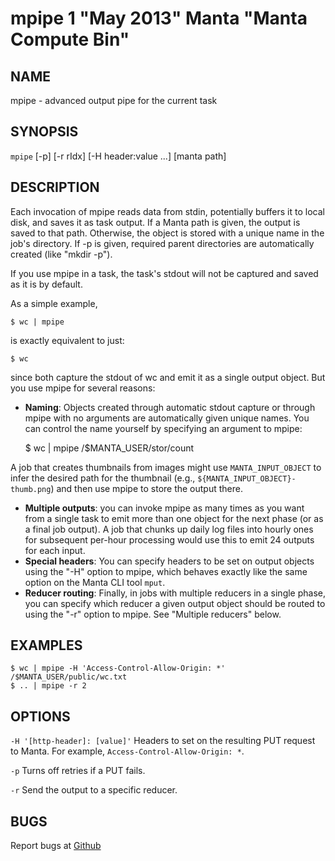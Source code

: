mpipe 1 "May 2013" Manta "Manta Compute Bin"
============================================

NAME
----

mpipe - advanced output pipe for the current task

SYNOPSIS
--------

`mpipe` [-p] [-r rIdx] [-H header:value ...] [manta path]

DESCRIPTION
-----------

Each invocation of mpipe reads data from stdin, potentially buffers it to local
disk, and saves it as task output.  If a Manta path is given, the output is
saved to that path.  Otherwise, the object is stored with a unique name in the
job's directory.  If -p is given, required parent directories are automatically
created (like "mkdir -p").

If you use mpipe in a task, the task's stdout will not be captured and saved as
it is by default.

As a simple example,

    $ wc | mpipe

is exactly equivalent to just:

    $ wc

since both capture the stdout of wc and emit it as a single output object.  But
you use mpipe for several reasons:

* **Naming**: Objects created through automatic stdout capture or through mpipe
  with no arguments are automatically given unique names.  You can control the
  name yourself by specifying an argument to mpipe:

    $ wc | mpipe /$MANTA_USER/stor/count

A job that creates thumbnails from images might use `MANTA_INPUT_OBJECT` to
infer the desired path for the thumbnail (e.g.,
`${MANTA_INPUT_OBJECT}-thumb.png`) and then use mpipe to store the output there.
* **Multiple outputs**: you can invoke mpipe as many times as you want from a
  single task to emit more than one object for the next phase (or as a final job
  output).  A job that chunks up daily log files into hourly ones for subsequent
  per-hour processing would use this to emit 24 outputs for each input.
* **Special headers**: You can specify headers to be set on output objects using
  the "-H" option to mpipe, which behaves exactly like the same option on the
  Manta CLI tool `mput`.
* **Reducer routing**: Finally, in jobs with multiple reducers in a single
  phase, you can specify which reducer a given output object should be routed to
  using the "-r" option to mpipe.  See "Multiple reducers" below.

EXAMPLES
--------

    $ wc | mpipe -H 'Access-Control-Allow-Origin: *' /$MANTA_USER/public/wc.txt
    $ .. | mpipe -r 2

OPTIONS
-------

`-H '[http-header]: [value]'`
  Headers to set on the resulting PUT request to Manta.  For example,
  `Access-Control-Allow-Origin: *`.

`-p`
  Turns off retries if a PUT fails.

`-r`
  Send the output to a specific reducer.

BUGS
----

Report bugs at [Github](https://github.com/joyent/manta-compute-bin/issues)
